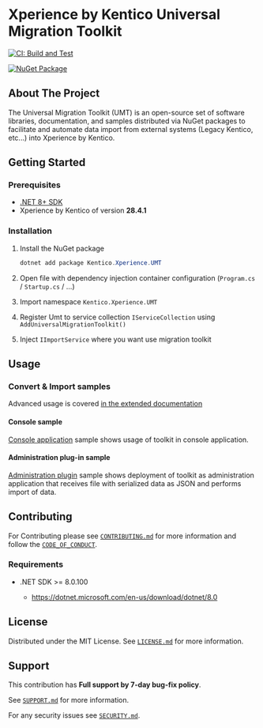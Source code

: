 # Xperience by Kentico Universal Migration Toolkit

[![CI: Build and Test](https://github.com/Kentico/xperience-by-kentico-universal-migration-toolkit/actions/workflows/ci.yml/badge.svg?branch=main)](https://github.com/Kentico/xperience-by-kentico-universal-migration-toolkit/actions/workflows/ci.yml)

[![NuGet Package](https://img.shields.io/nuget/v/Kentico.Xperience.UMT.svg)](https://www.nuget.org/packages/Kentico.Xperience.UMT)

## About The Project

The Universal Migration Toolkit (UMT) is an open-source set of software libraries, documentation, and samples distributed via NuGet packages to facilitate and automate data import from external systems (Legacy Kentico, etc...) into Xperience by Kentico.

## Getting Started

### Prerequisites

- [.NET 8+ SDK](https://dotnet.microsoft.com/en-us/download/dotnet/8.0)
- Xperience by Kentico of version **28.4.1**

### Installation

1. Install the NuGet package

   ```powershell
   dotnet add package Kentico.Xperience.UMT
   ```

2. Open file with dependency injection container configuration (`Program.cs` / `Startup.cs` / ...)
3. Import namespace `Kentico.Xperience.UMT`
4. Register Umt to service collection `IServiceCollection` using `AddUniversalMigrationToolkit()`
5. Inject `IImportService` where you want use migration toolkit

## Usage

### Convert & Import samples

Advanced usage is covered [in the extended documentation](./docs/README.md)

#### Console sample

[Console application](./examples/Kentico.Xperience.UMT.Example.Console/README.md) sample shows usage of toolkit in console application.

#### Administration plug-in sample

[Administration plugin](./examples/Kentico.Xperience.UMT.Example.AdminApp/README.md) sample shows deployment of toolkit as administration application that receives file with serialized data as JSON and performs import of data.

## Contributing

For Contributing please see [`CONTRIBUTING.md`](https://github.com/Kentico/.github/blob/main/CONTRIBUTING.md) for more information and follow the [`CODE_OF_CONDUCT`](https://github.com/Kentico/.github/blob/main/CODE_OF_CONDUCT.md).

### Requirements

- .NET SDK >= 8.0.100

  - <https://dotnet.microsoft.com/en-us/download/dotnet/8.0>

## License

Distributed under the MIT License. See [`LICENSE.md`](./LICENSE.md) for more information.

## Support

This contribution has **Full support by 7-day bug-fix policy**.

See [`SUPPORT.md`](https://github.com/Kentico/.github/blob/main/SUPPORT.md#full-support) for more information.

For any security issues see [`SECURITY.md`](https://github.com/Kentico/.github/blob/main/SECURITY.md).
